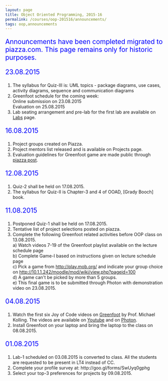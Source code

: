 ```yaml
---
layout: page
title: Object Oriented Programming, 2015-16
permalink: /courses/oop-201516/announcements/
tags: oop,announcements
---
```


<p style="font-size:1.5em;color:blue;">Announcements have been completed migrated to piazza.com. This page remains only for historic purposes.</p>
<p style="font-size:1.5em;color:blue;">23.08.2015</p>
<ol>
<li>The syllabus for Quiz-III is: UML topics - package diagrams, use cases, activity diagrams, sequence and communication diagrams</li>
<li>Greenfoot schedule for the coming week:<br />
Online submission on 23.08.2015<br />
Evaluation on 25.08.2015</li>
<li>Lab seating arrangement and pre-lab for the first lab are available on <a href="{{ site.baseurl }}/courses/oop-201516/labs">Labs</a> page.</li>
</ol>
<p style="font-size:1.5em;color:blue;">16.08.2015</p>
<ol>
<li>Project groups created on Piazza.</li>
<li>Project mentors list released and is available on Projects page.</li>
<li>Evaluation guidelines for Greenfoot game are made public through <a href="https://piazza.com/class/icq5dp3axy45d3?cid=38" target="_blank">piazza post</a>.</li>
</ol>
<p style="font-size:1.5em;color:blue;">12.08.2015</p>
<ol>
<li>Quiz-2 shall be held on 17.08.2015.</li>
<li>The syllabus for Quiz-II is Chapter-3 and 4 of OOAD, [Grady Booch] book.</li>
</ol>
<p style="font-size:1.5em;color:blue;">11.08.2015</p>
<ol>
<li>Postponed Quiz-1 shall be held on 17.08.2015.</li>
<li>Tentative list of project selections posted on piazza.</li>
<li>Complete the following Greenfoot related activities before OOP class on 13.08.2015.<br />
a) Watch videos 7-19 of the Greenfoot playlist available on the lecture schedule page<br />
b) Complete Game-I based on instructions given on lecture schedule page<br />
c) Pick a game from <a href="http://play.mob.org/">http://play.mob.org/</a> and indicate your group choice on <a href="http://10.1.1.242/moodle/mod/wiki/view.php?pageid=100">http://10.1.1.242/moodle/mod/wiki/view.php?pageid=100<br />
</a>d) A game can't be picked by more than 5 groups.<br />
e) This final game is to be submitted through Photon with demonstration video on 23.08.2015.</li>
</ol>
<p style="font-size:1.5em;color:blue;">04.08.2015</p>
<ol>
<li>Watch the first six Joy of Code videos on <a href="http://www.greenfoot.org/door">Greenfoot</a> by Prof. Michael Kolling. The videos are available on <a href="https://www.youtube.com/playlist?list=PL280AD6FCCFCDDAC5">Youtube</a> and on <a href="http://10.1.1.242/moodle/mod/folder/view.php?id=43378">Photon</a>.</li>
<li>Install Greenfoot on your laptop and bring the laptop to the class on 08.08.2015.</li>
</ol>
<p style="font-size:1.5em;color:blue;">01.08.2015</p>
<ol>
<li>Lab-1 scheduled on 03.08.2015 is converted to class. All the students are requested to be present in LT4 instead of CC.</li>
<li>Complete your profile survey at: http://goo.gl/forms/SwUyq0gphg</li>
<li>Select your top-3 preferences for projects by 09.08.2015.</li>
</ol>
<p style="font-size:1.5em;color:blue;">
